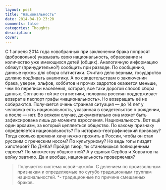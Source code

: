 ```yaml
---
layout: post
title: "Национальность"
date: 2014-04-19 23:20
comments: false
categories: Thoughts
description: 
cover: 
---
```

С 1 апреля 2014 года новобрачных при заключении брака попросят (добровольно) указывать свою национальность, образование и количество уже имеющихся детей (общих). Аналогичную информацию обяжут (принудительно?) сообщить при разводе. По сообщению, данные нужны для сбора статистики. 
Считаю дело верным, государство должно подбивать аналитику. А по свидетельствам о заключении брака, уверен, эльфов, хоббитов и прочих задротов окажется меньше, чем по переписи населения, которая, все таки дорогой способ сбора данных.
Согласно той же статистики, половина россиян поддерживает возврат в паспорт графы «национальность».
Но возвращать её не собираются. Получается очень странная ситуация — до 14 лет у человека есть национальность, указанная в свидетельстве о рождении, а после — нет. Во всяком случае, документально она может быть зафиксирована лишь до момента взросления.
Национальность. Вот ещё один архаизм, за который цепляеться общество. По какому признаку определяется национальность? 
По историко-географический признаку? Тогда сколько времени хачу нужно прожить в России, чтобы он стал русским с греческим носом? 
По культурному? Но ведь гопы пиздят хипстеров?
По ДНКа? Пройдя  гиюр, ты становишься полноценным евреем?
По множеству общностней? А у единых Сербов и Хорватов на войну хватило.
Да и вообще, национальность проверяемая?
> Получается система «свой-чужой». C делением  по произвольным признакам и определяемые по сугубо традиционным группам национальностей. *- традиционные по причине смешанных браков.